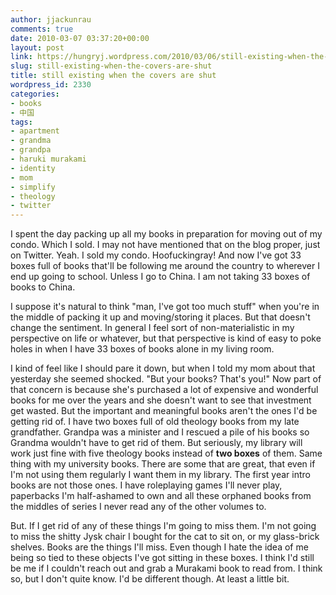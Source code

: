 ```yaml
---
author: jjackunrau
comments: true
date: 2010-03-07 03:37:20+00:00
layout: post
link: https://hungryj.wordpress.com/2010/03/06/still-existing-when-the-covers-are-shut/
slug: still-existing-when-the-covers-are-shut
title: still existing when the covers are shut
wordpress_id: 2330
categories:
- books
- 中国
tags:
- apartment
- grandma
- grandpa
- haruki murakami
- identity
- mom
- simplify
- theology
- twitter
---
```


I spent the day packing up all my books in preparation for moving out of my condo. Which I sold. I may not have mentioned that on the blog proper, just on Twitter. Yeah. I sold my condo. Hoofuckingray! And now I've got 33 boxes full of books that'll be following me around the country to wherever I end up going to school. Unless I go to China. I am not taking 33 boxes of books to China.

I suppose it's natural to think "man, I've got too much stuff" when you're in the middle of packing it up and moving/storing it places. But that doesn't change the sentiment. In general I feel sort of non-materialistic in my perspective on life or whatever, but that perspective is kind of easy to poke holes in when I have 33 boxes of books alone in my living room. 

I kind of feel like I should pare it down, but when I told my mom about that yesterday she seemed shocked. "But your books? That's you!" Now part of that concern is because she's purchased a lot of expensive and wonderful books for me over the years and she doesn't want to see that investment get wasted. But the important and meaningful books aren't the ones I'd be getting rid of. I have two boxes full of old theology books from my late grandfather. Grandpa was a minister and I rescued a pile of his books so Grandma wouldn't have to get rid of them. But seriously, my library will work just fine with five theology books instead of **two boxes** of them. Same thing with my university books. There are some that are great, that even if I'm not using them regularly I want them in my library. The first year intro books are not those ones. I have roleplaying games I'll never play, paperbacks I'm half-ashamed to own and all these orphaned books from the middles of series I never read any of the other volumes to.

But. If I get rid of any of these things I'm going to miss them. I'm not going to miss the shitty Jysk chair I bought for the cat to sit on, or my glass-brick shelves. Books are the things I'll miss. Even though I hate the idea of me being so tied to these objects I've got sitting in these boxes. I think I'd still be me if I couldn't reach out and grab a Murakami book to read from. I think so, but I don't quite know. I'd be different though. At least a little bit.

